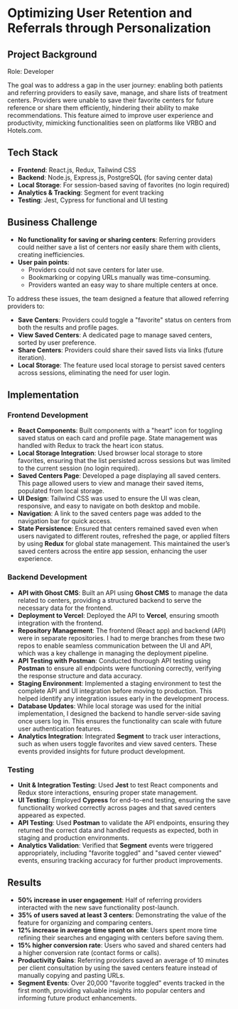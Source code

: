 # Optimizing User Retention and Referrals through Personalization

## Project Background

Role: Developer

The goal was to address a gap in the user journey: enabling both patients and referring providers to easily save, manage, and share lists of treatment centers. Providers were unable to save their favorite centers for future reference or share them efficiently, hindering their ability to make recommendations. This feature aimed to improve user experience and productivity, mimicking functionalities seen on platforms like VRBO and Hotels.com.

## Tech Stack
- **Frontend**: React.js, Redux, Tailwind CSS
- **Backend**: Node.js, Express.js, PostgreSQL (for saving center data)
- **Local Storage**: For session-based saving of favorites (no login required)
- **Analytics & Tracking**: Segment for event tracking
- **Testing**: Jest, Cypress for functional and UI testing

## Business Challenge
- **No functionality for saving or sharing centers**: Referring providers could neither save a list of centers nor easily share them with clients, creating inefficiencies.
- **User pain points**:
  - Providers could not save centers for later use.
  - Bookmarking or copying URLs manually was time-consuming.
  - Providers wanted an easy way to share multiple centers at once.

To address these issues, the team designed a feature that allowed referring providers to:
- **Save Centers**: Providers could toggle a "favorite" status on centers from both the results and profile pages.
- **View Saved Centers**: A dedicated page to manage saved centers, sorted by user preference.
- **Share Centers**: Providers could share their saved lists via links (future iteration).
- **Local Storage**: The feature used local storage to persist saved centers across sessions, eliminating the need for user login.

## Implementation

### Frontend Development
- **React Components**: Built components with a "heart" icon for toggling saved status on each card and profile page. State management was handled with Redux to track the heart icon status.
- **Local Storage Integration**: Used browser local storage to store favorites, ensuring that the list persisted across sessions but was limited to the current session (no login required).
- **Saved Centers Page**: Developed a page displaying all saved centers. This page allowed users to view and manage their saved items, populated from local storage.
- **UI Design**: Tailwind CSS was used to ensure the UI was clean, responsive, and easy to navigate on both desktop and mobile.
- **Navigation**: A link to the saved centers page was added to the navigation bar for quick access.
- **State Persistence**: Ensured that centers remained saved even when users navigated to different routes, refreshed the page, or applied filters by using **Redux** for global state management. This maintained the user’s saved centers across the entire app session, enhancing the user experience.

### Backend Development
- **API with Ghost CMS**: Built an API using **Ghost CMS** to manage the data related to centers, providing a structured backend to serve the necessary data for the frontend.
- **Deployment to Vercel**: Deployed the API to **Vercel**, ensuring smooth integration with the frontend.
- **Repository Management**: The frontend (React app) and backend (API) were in separate repositories. I had to merge branches from these two repos to enable seamless communication between the UI and API, which was a key challenge in managing the deployment pipeline.
- **API Testing with Postman**: Conducted thorough API testing using **Postman** to ensure all endpoints were functioning correctly, verifying the response structure and data accuracy.
- **Staging Environment**: Implemented a staging environment to test the complete API and UI integration before moving to production. This helped identify any integration issues early in the development process.
- **Database Updates**: While local storage was used for the initial implementation, I designed the backend to handle server-side saving once users log in. This ensures the functionality can scale with future user authentication features.
- **Analytics Integration**: Integrated **Segment** to track user interactions, such as when users toggle favorites and view saved centers. These events provided insights for future product development.

### Testing
- **Unit & Integration Testing**: Used **Jest** to test React components and Redux store interactions, ensuring proper state management.
- **UI Testing**: Employed **Cypress** for end-to-end testing, ensuring the save functionality worked correctly across pages and that saved centers appeared as expected.
- **API Testing**: Used **Postman** to validate the API endpoints, ensuring they returned the correct data and handled requests as expected, both in staging and production environments.
- **Analytics Validation**: Verified that **Segment** events were triggered appropriately, including "favorite toggled" and "saved center viewed" events, ensuring tracking accuracy for further product improvements.

## Results
- **50% increase in user engagement**: Half of referring providers interacted with the new save functionality post-launch.
- **35% of users saved at least 3 centers**: Demonstrating the value of the feature for organizing and comparing centers.
- **12% increase in average time spent on site**: Users spent more time refining their searches and engaging with centers before saving them.
- **15% higher conversion rate**: Users who saved and shared centers had a higher conversion rate (contact forms or calls).
- **Productivity Gains**: Referring providers saved an average of 10 minutes per client consultation by using the saved centers feature instead of manually copying and pasting URLs.
- **Segment Events**: Over 20,000 "favorite toggled" events tracked in the first month, providing valuable insights into popular centers and informing future product enhancements.
